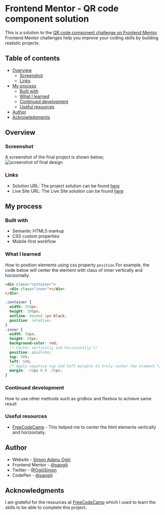 # Frontend Mentor - QR code component solution

This is a solution to the [QR code component challenge on Frontend Mentor](https://www.frontendmentor.io/challenges/qr-code-component-iux_sIO_H). Frontend Mentor challenges help you improve your coding skills by building realistic projects.

## Table of contents

- [Overview](#overview)
  - [Screenshot](#screenshot)
  - [Links](#links)
- [My process](#my-process)
  - [Built with](#built-with)
  - [What I learned](#what-i-learned)
  - [Continued development](#continued-development)
  - [Useful resources](#useful-resources)
- [Author](#author)
- [Acknowledgments](#acknowledgments)

## Overview

### Screenshot

A screenshot of the final project is shown below;
![screenshot of final design](https://drive.google.com/thumbnail?id=1TdGomHGhijZAnAr4VSyQmFXCJ4fg_0I2)

### Links

- Solution URL: The project solution can be found [here](https://codepen.io/saogiji/full/abYJRLp)
- Live Site URL: The Live Site solution can be found [here](https://codepen.io/saogiji/full/abYJRLp)

## My process

### Built with

- Semantic HTML5 markup
- CSS custom properties
- Mobile-first workflow

### What I learned

How to position elements using css property `position`
For example, the code below will center the element with class of inner vertically and horizontally.

```html
<div class="container">
  <div class="inner"></div>
</div>
```

```css
.container {
  width: 350px;
  height: 200px;
  outline: dashed 1px black;
  position: relative;
}
.inner {
  width: 50px;
  height: 50px;
  background-color: red;
  /* Center vertically and horizontally */
  position: absolute;
  top: 50%;
  left: 50%;
  /* Apply negative top and left margins to truly center the element */
  margin: -25px 0 0 -25px;
}
```

### Continued development

How to use other methods such as gridbox and flexbox to achieve same result

### Useful resources

- [FreeCodeCamp](https://www.freecodecamp.org/news/how-to-center-anything-with-css-align-a-div-text-and-more/) - This helped me to center the html elements vertically and horizontally.

## Author

- Website - [Simon Adanu Ogiji](https://github.com/saogiji)
- Frontend Mentor - [@saogiji](https://www.frontendmentor.io/profile/saogiji)
- Twitter - [@OgijiSimon](https://twitter.com/OgijiSimon)
- CodePen - [@saogiji](https://codepen.io/saogiji)

## Acknowledgments

I am grateful for the resources at [FreeCodeCamp](https://www.freecodecamp.org/news) which I used to learn the skills to be able to complete this project.
